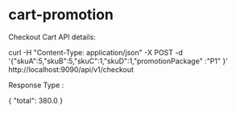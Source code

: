# cart-promotion

Checkout Cart API details:

curl -H "Content-Type: application/json" -X POST -d '{"skuA":5,"skuB":5,"skuC":1,"skuD":1,"promotionPackage" :"P1" }' http://localhost:9090/api/v1/checkout

Response Type : 

{
    "total": 380.0
}